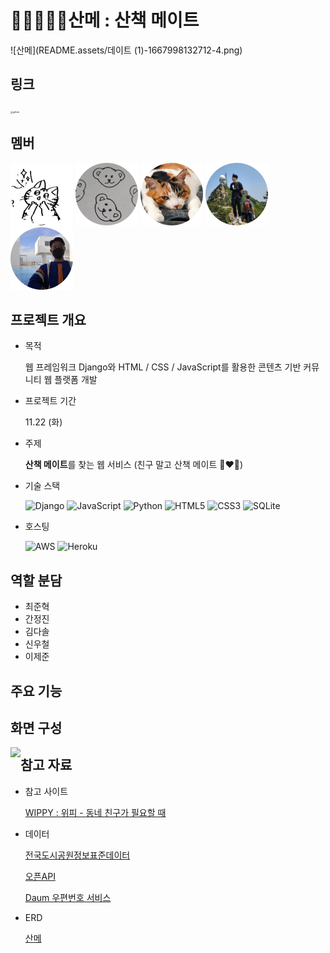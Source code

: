 # 👨🏻‍🤝‍👨🏻산메 : 산책 메이트

![산메](README.assets/데이트 (1)-1667998132712-4.png)

## 링크

[<img src="https://allvectorlogo.com/img/2021/12/github-logo-vector.png" alt="github" style="zoom: 25%;" />](https://github.com/kimbap918/sanme_proj)





## 멤버

[<img src="README.assets/kimbap918.png" alt="최준혁" style="zoom: 25%;" />](https://github.com/kimbap918) [<img src="README.assets/JeongJinGan.png" alt="간정진" style="zoom:25%;" />](https://github.com/JeongJinGan) [<img src="README.assets/solightnsalt.png" alt="김다솔" style="zoom:25%;" />](https://github.com/solightnsalt) [<img src="README.assets/woocheolll.png" alt="신우철" style="zoom:25%;" />](https://github.com/woocheolll) [<img src="README.assets/jejoonlee.png" alt="이제준" style="zoom:25%;" />](https://github.com/jejoonlee)





## 프로젝트 개요

+ 목적

  웹 프레임워크 Django와 HTML / CSS / JavaScript를 활용한 콘텐츠 기반 커뮤니티 웹 플랫폼 개발

  

+ 프로젝트 기간

  11.22 (화)



+ 주제

  **산책 메이트**를 찾는 웹 서비스 (친구 말고 산책 메이트 👩‍❤️‍👨)



+ 기술 스택 

   ![Django](https://img.shields.io/badge/django-%23092E20.svg?style=for-the-badge&logo=django&logoColor=white) ![JavaScript](https://img.shields.io/badge/javascript-%23323330.svg?style=for-the-badge&logo=javascript&logoColor=%23F7DF1E) ![Python](https://img.shields.io/badge/python-3670A0?style=for-the-badge&logo=python&logoColor=ffdd54) ![HTML5](https://img.shields.io/badge/html5-%23E34F26.svg?style=for-the-badge&logo=html5&logoColor=white) ![CSS3](https://img.shields.io/badge/css3-%231572B6.svg?style=for-the-badge&logo=css3&logoColor=white) ![SQLite](https://img.shields.io/badge/sqlite-%2307405e.svg?style=for-the-badge&logo=sqlite&logoColor=white)

   

+ 호스팅

  ![AWS](https://img.shields.io/badge/AWS-%23FF9900.svg?style=for-the-badge&logo=amazon-aws&logoColor=white) ![Heroku](https://img.shields.io/badge/heroku-%23430098.svg?style=for-the-badge&logo=heroku&logoColor=white)





## 역할 분담

+ 최준혁
+ 간정진
+ 김다솔
+ 신우철
+ 이제준





## 주요 기능









## 화면 구성

<img src="https://img.shields.io/badge/figma-%23F24E1E.svg?style=for-the-badge&logo=figma&logoColor=white" align="left">





## 참고 자료

- 참고 사이트

  [WIPPY : 위피 - 동네 친구가 필요할 때](https://www.wippy.io/)

- 데이터

  [전국도시공원정보표준데이터](https://www.data.go.kr/data/15012890/standard.do)

  [오픈API](https://www.vworld.kr/dev/v4dv_2ddataguide2_s002.do?svcIde=uq162)

  [Daum 우편번호 서비스](https://postcode.map.daum.net/guide#usage)

- ERD

  [산메](https://www.erdcloud.com/d/5bSqa7ABTAapJgmkm)

